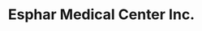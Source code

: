 ---
title: "Esphar Medical Center Inc."
url: /manila/esphar-medical-center-inc/
shop: medical supply
---